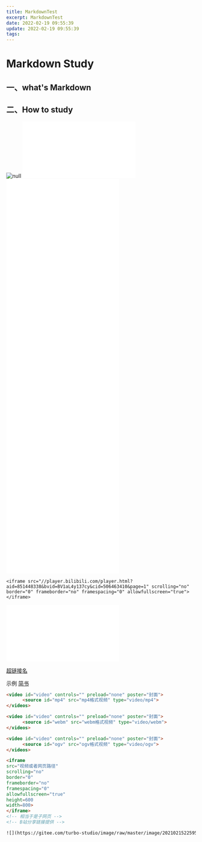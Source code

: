 ```yaml
---
title: MarkdownTest
excerpt: MarkdownTest
date: 2022-02-19 09:55:39
update: 2022-02-19 09:55:39
tags:
---
```


# Markdown Study

## 一、what's Markdown

## 二、How to study

<img title="Raphael Lopes" src="https://images.unsplash.com/photo-1644411990121-97f041208faf?crop=entropy&cs=tinysrgb&fit=max&fm=jpg&ixid=Mnw5MDg0MHwwfDF8YWxsfDN8fHx8fHwyfHwxNjQ0NDk2Mjky&ixlib=rb-1.2.1&q=80&w=1080" alt="null" data-align="inline">

<iframe src="//player.bilibili.com/player.html?aid=851448338&bvid=BV1aL4y137cy&cid=506463410&page=1" scrolling="no" border="0" frameborder="no" framespacing="0" allowfullscreen="true"> </iframe>

<iframe src="//player.bilibili.com/player.html?aid=851448338&bvid=BV1aL4y137cy&cid=506463410&page=1" scrolling="no" border="0" frameborder="no" framespacing="0" allowfullscreen="true"> </iframe>

<iframe src="//player.bilibili.com/player.html?aid=851448338&bvid=BV1aL4y137cy&cid=506463410&page=1" scrolling="no" border="0" frameborder="no" framespacing="0" allowfullscreen="true"> </iframe>

<iframe src="//player.bilibili.com/player.html?aid=851448338&bvid=BV1aL4y137cy&cid=506463410&page=1" scrolling="no" border="0" frameborder="no" framespacing="0" allowfullscreen="true"> </iframe>

<iframe src="//player.bilibili.com/player.html?aid=851448338&bvid=BV1aL4y137cy&cid=506463410&page=1" scrolling="no" border="0" frameborder="no" framespacing="0" allowfullscreen="true"> </iframe>

<div>
<iframe src="//player.bilibili.com/player.html?aid=851448338&bvid=BV1aL4y137cy&cid=506463410&page=1" scrolling="no" border="0" frameborder="no" framespacing="0" allowfullscreen="true"> </iframe>
</div>

<iframe src="//player.bilibili.com/player.html?aid=851448338&bvid=BV1aL4y137cy&cid=506463410&page=1" scrolling="no" border="0" frameborder="no" framespacing="0" allowfullscreen="true"> </iframe>

<iframe src="//player.bilibili.com/player.html?aid=851448338&bvid=BV1aL4y137cy&cid=506463410&page=1" scrolling="no" border="0" frameborder="no" framespacing="0" allowfullscreen="true"> </iframe>

```
<iframe src="//player.bilibili.com/player.html?aid=851448338&bvid=BV1aL4y137cy&cid=506463410&page=1" scrolling="no" border="0" frameborder="no" framespacing="0" allowfullscreen="true"> </iframe>
```

<div>
<iframe src="//player.bilibili.com/player.html?aid=851448338&bvid=BV1aL4y137cy&cid=506463410&page=1" scrolling="no" border="0" frameborder="no" framespacing="0" allowfullscreen="true"> </iframe>

</div>

<a href="超链接地址" target="_blank">超链接名</a>

示例
<a href="https://www.jianshu.com/u/1f5ac0cf6a8b" target="_blank">简书</a>

```html
<video id="video" controls="" preload="none" poster="封面">
      <source id="mp4" src="mp4格式视频" type="video/mp4">
</videos>
```

```html
<video id="video" controls="" preload="none" poster="封面">
      <source id="webm" src="webm格式视频" type="video/webm">
</videos>
```

```html
<video id="video" controls="" preload="none" poster="封面">
      <source id="ogv" src="ogv格式视频" type="video/ogv">
</videos>
```

```html
<iframe 
src="视频或者网页路径" 
scrolling="no" 
border="0" 
frameborder="no" 
framespacing="0" 
allowfullscreen="true" 
height=600 
width=800> 
</iframe>
<!-- 相当于是子网页 -->
<!-- B站分享链接提供 -->
```

```html
![](https://gitee.com/turbo-studio/image/raw/master/image/20210215225951.gif)
```
